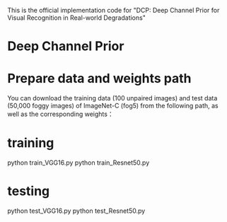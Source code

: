 This is the official implementation code for "DCP: Deep Channel Prior for Visual Recognition in Real-world Degradations"

# Deep Channel Prior

# Prepare data and weights path
You can download the training data (100 unpaired images) and test data (50,000 foggy images) of ImageNet-C (fog5) from the following path, as well as the corresponding weights：

# training
python train_VGG16.py
python train_Resnet50.py

# testing 
python test_VGG16.py
python test_Resnet50.py


